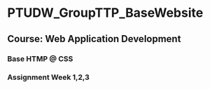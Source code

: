 # PTUDW_GroupTTP_BaseWebsite
## Course: Web Application Development
### Base HTMP @ CSS
### Assignment Week 1,2,3
